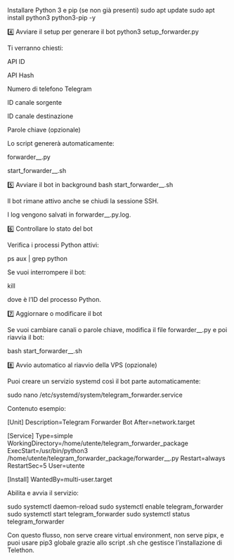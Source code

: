 Installare Python 3 e pip (se non già presenti)
sudo apt update
sudo apt install python3 python3-pip -y

4️⃣ Avviare il setup per generare il bot
python3 setup_forwarder.py


Ti verranno chiesti:

API ID

API Hash

Numero di telefono Telegram

ID canale sorgente

ID canale destinazione

Parole chiave (opzionale)

Lo script genererà automaticamente:

forwarder_<sourceID>_<destID>.py

start_forwarder_<sourceID>_<destID>.sh

5️⃣ Avviare il bot in background
bash start_forwarder_<sourceID>_<destID>.sh


Il bot rimane attivo anche se chiudi la sessione SSH.

I log vengono salvati in forwarder_<sourceID>_<destID>.py.log.

6️⃣ Controllare lo stato del bot

Verifica i processi Python attivi:

ps aux | grep python


Se vuoi interrompere il bot:

kill <PID>


dove <PID> è l’ID del processo Python.

7️⃣ Aggiornare o modificare il bot

Se vuoi cambiare canali o parole chiave, modifica il file forwarder_<sourceID>_<destID>.py e poi riavvia il bot:

bash start_forwarder_<sourceID>_<destID>.sh

8️⃣ Avvio automatico al riavvio della VPS (opzionale)

Puoi creare un servizio systemd così il bot parte automaticamente:

sudo nano /etc/systemd/system/telegram_forwarder.service


Contenuto esempio:

[Unit]
Description=Telegram Forwarder Bot
After=network.target

[Service]
Type=simple
WorkingDirectory=/home/utente/telegram_forwarder_package
ExecStart=/usr/bin/python3 /home/utente/telegram_forwarder_package/forwarder_<sourceID>_<destID>.py
Restart=always
RestartSec=5
User=utente

[Install]
WantedBy=multi-user.target


Abilita e avvia il servizio:

sudo systemctl daemon-reload
sudo systemctl enable telegram_forwarder
sudo systemctl start telegram_forwarder
sudo systemctl status telegram_forwarder


Con questo flusso, non serve creare virtual environment, non serve pipx, e puoi usare pip3 globale grazie allo script .sh che gestisce l’installazione di Telethon.